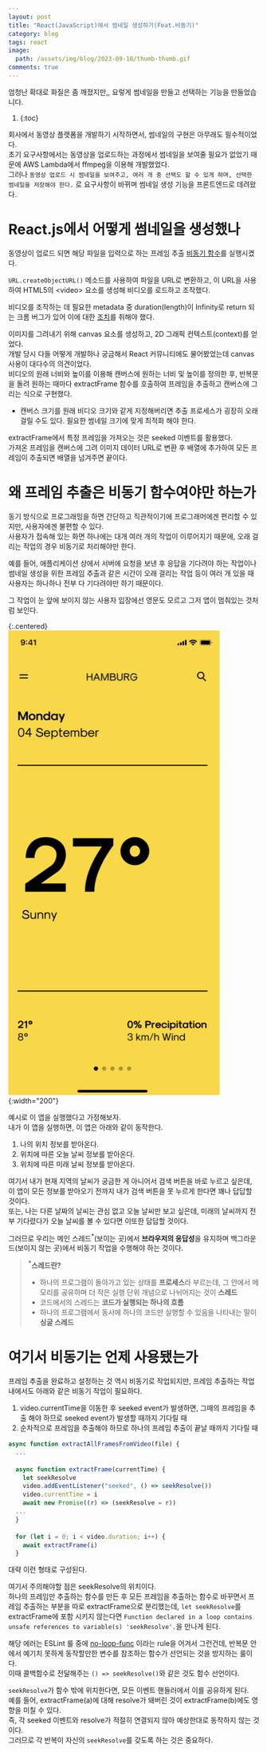 ```yaml
---
layout: post
title: "React(JavaScript)에서 썸네일 생성하기(Feat.비동기)"
category: blog
tags: react
image:
  path: /assets/img/blog/2023-09-18/thumb-thumb.gif
comments: true
---
```


엄청난 확대로 화질은 좀 깨졌지만,, 요렇게 썸네일을 만들고 선택하는 기능을 만들었습니다.

1.  {:toc}

회사에서 동영상 플랫폼을 개발하기 시작하면서, 썸네일의 구현은 아무래도 필수적이었다.  
초기 요구사항에서는 동영상을 업로드하는 과정에서 썸네일을 보여줄 필요가 없었기 때문에 AWS Lambda에서 ffmpeg을 이용해 개발했었다.  
그러나 `동영상 업로드 시 썸네일을 보여주고, 여러 개 중 선택도 할 수 있게 하며, 선택한 썸네일을 저장해야 한다.` 로 요구사항이 바뀌며 썸네일 생성 기능을 프론트엔드로 데려왔다.

# React.js에서 어떻게 썸네일을 생성했나

동영상이 업로드 되면 해당 파일을 입력으로 하는 프레임 추출 [비동기 함수](http://localhost:4000/blog/2023-09-18-thumbnail-devlog/#%EC%99%9C-%ED%94%84%EB%A0%88%EC%9E%84-%EC%B6%94%EC%B6%9C%EC%9D%80-%EB%B9%84%EB%8F%99%EA%B8%B0-%ED%95%A8%EC%88%98%EC%97%AC%EC%95%BC%EB%A7%8C-%ED%95%98%EB%8A%94%EA%B0%80)를 실행시켰다.

`URL.createObjectURL()` 메소드를 사용하여 파일을 URL로 변환하고, 이 URL을 사용하여 HTML5의 \<video\> 요소를 생성해 비디오를 로드하고 조작했다.

비디오를 조작하는 데 필요한 metadata 중 duration(length)이 Infinity로 return 되는 크롬 버그가 있어 이에 대한 [조치](https://stackoverflow.com/questions/38443084/how-can-i-add-predefined-length-to-audio-recorded-from-mediarecorder-in-chrome/39971175#39971175)를 취해야 했다.

이미지를 그려내기 위해 canvas 요소를 생성하고, 2D 그래픽 컨텍스트(context)를 얻었다.  
개발 당시 다들 어떻게 개발하나 궁금해서 React 커뮤니티에도 물어봤었는데 canvas 사용이 대다수의 의견이었다.  
비디오의 원래 너비와 높이를 이용해 캔버스에 원하는 너비 및 높이를 정의한 후, 반복문을 돌려 원하는 때마다 extractFrame 함수를 호출하여 프레임을 추출하고 캔버스에 그리는 식으로 구현했다.

- 캔버스 크기를 원래 비디오 크기와 같게 지정해버리면 추출 프로세스가 굉장히 오래걸릴 수도 있다. 필요한 썸네일 크기에 맞게 최적화 해야 한다.

extractFrame에서 특정 프레임을 가져오는 것은 seeked 이벤트를 활용했다.  
가져온 프레임을 캔버스에 그려 이미지 데이터 URL로 변환 후 배열에 추가하여 모든 프레임이 추출되면 배열을 넘겨주면 끝이다.

# 왜 프레임 추출은 비동기 함수여야만 하는가

동기 방식으로 프로그래밍을 하면 간단하고 직관적이기에 프로그래머에겐 편리할 수 있지만, 사용자에겐 불편할 수 있다.  
사용자가 접속해 있는 화면 하나에는 대개 여러 개의 작업이 이루어지기 때문에, 오래 걸리는 작업의 경우 비동기로 처리해야만 한다.

예를 들어, 애플리케이션 상에서 서버에 요청을 보낸 후 응답을 기다려야 하는 작업이나 썸네일 생성을 위한 프레임 추출과 같은 시간이 오래 걸리는 작업 등이 여러 개 있을 때 사용자는 하나하나 전부 다 기다려야만 하기 때문이다.

그 작업이 눈 앞에 보이지 않는 사용자 입장에선 영문도 모르고 그저 앱이 멈춰있는 것처럼 보인다.

{:.centered}
![Weather App](/assets/img/blog/2023-09-18/weather-app.png){:width="200"}

예시로 이 앱을 실행했다고 가정해보자.  
내가 이 앱을 실행하면, 이 앱은 아래와 같이 동작한다.

1. 나의 위치 정보를 받아온다.
2. 위치에 따른 오늘 날씨 정보를 받아온다.
3. 위치에 따른 미래 날씨 정보를 받아온다.

여기서 내가 현재 지역의 날씨가 궁금한 게 아니어서 검색 버튼을 바로 누르고 싶은데, 이 앱이 모든 정보를 받아오기 전까지 내가 검색 버튼을 못 누르게 한다면 꽤나 답답할 것이다.  
또는, 나는 다른 날짜의 날씨는 관심 없고 오늘 날씨만 보고 싶은데, 미래의 날씨까지 전부 기다렸다가 오늘 날씨를 볼 수 있다면 이또한 답답할 것이다.

그러므로 우리는 메인 스레드<sup>\*</sup>(보이는 곳)에서 **브라우저의 응답성**을 유지하며 백그라운드(보이지 않는 곳)에서 비동기 작업을 수행해야 하는 것이다.

> **<sup>\*</sup>스레드란?**
>
> - 하나의 프로그램이 돌아가고 있는 상태를 <b>프로세스</b>라 부르는데, 그 안에서 메모리를 공유하며 더 작은 실행 단위 개념으로 나뉘어지는 것이 <b>스레드</b>
> - 코드에서의 스레드는 <b>코드가 실행되는 하나의 흐름</b>
> - 하나의 프로그램에서 동시에 하나의 코드만 실행할 수 있음을 나타내는 말이 <b>싱글 스레드</b>

# 여기서 비동기는 언제 사용됐는가

프레임 추출을 완료하고 설정하는 것 역시 비동기로 작업되지만, 프레임 추출하는 작업 내에서도 아래와 같은 비동기 작업이 필요하다.

1. video.currentTime을 이동한 후 seeked event가 발생하면, 그때의 프레임을 추출 해야 하므로 seeked event가 발생할 때까지 기다릴 때
2. 순차적으로 프레임을 추출해야 하므로 하나의 프레임 추출이 끝날 때까지 기다릴 때

```jsx
async function extractAllFramesFromVideo(file) {
  ...

  async function extractFrame(currentTime) {
    let seekResolve
    video.addEventListener("seeked", () => seekResolve())
    video.currentTime = i
    await new Promise((r) => (seekResolve = r))
  ...
  }

  for (let i = 0; i < video.duration; i++) {
    await extractFrame(i)
  }
```

대략 이런 형태로 구성된다.

여기서 주의해야할 점은 seekResolve의 위치이다.  
하나의 프레임만 추출하는 함수를 만든 후 모든 프레임을 추출하는 함수로 바꾸면서 프레임 추출하는 부분을 따로 extractFrame으로 분리했는데, `let seekResolve`를 extractFrame에 포함 시키지 않는다면 `Function declared in a loop contains unsafe references to variable(s) 'seekResolve'.`을 만나게 된다.

해당 에러는 ESLint 룰 중에 [no-loop-func](https://eslint.org/docs/latest/rules/no-loop-func) 이라는 rule을 어겨서 그런건데, 반복문 안에서 예기치 못하게 동작할만한 변수를 참조하는 함수가 선언되는 것을 방지하는 룰이다.  
이때 콜백함수로 전달해주는 `() => seekResolve()`와 같은 것도 함수 선언이다.

`seekResolve`가 함수 밖에 위치한다면, 모든 이벤트 핸들러에서 이를 공유하게 된다.  
예를 들어, extractFrame(a)에 대해 resolve가 돼버린 것이 extractFrame(b)에도 영향을 미칠 수 있다.  
즉, 각 seeked 이벤트와 resolve가 적절히 연결되지 않아 예상한대로 동작하지 않는 것이다.  
그러므로 각 반복이 자신의 `seekResolve`를 갖도록 하는 것은 중요하다.
